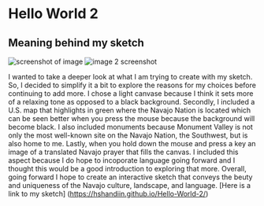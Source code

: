 # Hello World 2 

## Meaning behind my sketch

![screenshot of image](images/sketch2.png?raw=true "screenshot of image")
![image 2 screenshot](images/sketch2pic.png?raw=true "image 2 screenshot") 

I wanted to take a deeper look at what I am trying to create with my sketch. So, I decided to simplify it a bit to explore the reasons for my choices before continuing to add more. I chose a light canvase because I think it sets more of a relaxing tone as opposed to a black background. Secondly, I included a U.S. map that highlights in green where the Navajo Nation is located which can be seen better when you press the mouse because the background will become black. I also included monuments because Monument Valley is not only the most well-known site on the Navajo Nation, the Southwest, but is also home to me. Lastly, when you hold down the mouse and press a key an image of a translated Navajo prayer that fills the canvas. I included this aspect because I do hope to incoporate language going forward and I thought this would be a good introduction to exploring that more. Overall, going forward I hope to create an interactive sketch that conveys the beuty and uniqueness of the Navajo culture, landscape, and language.
[Here is a link to my sketch] (https://hshandiin.github.io/Hello-World-2/)
